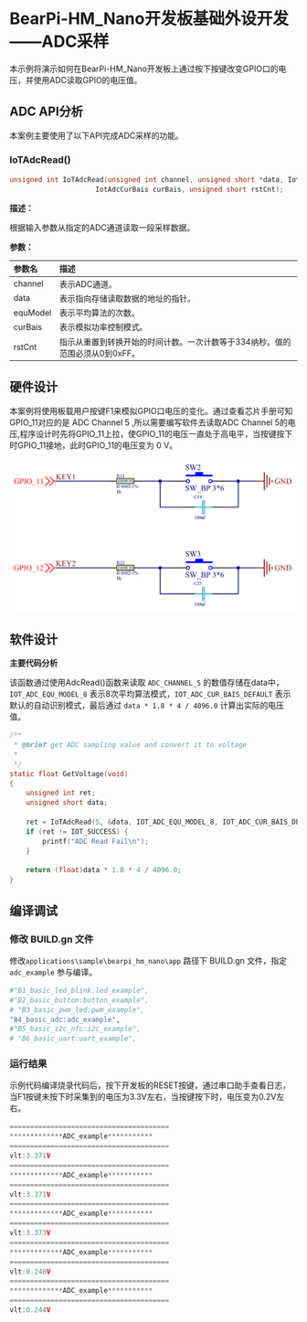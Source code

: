 # BearPi-HM_Nano开发板基础外设开发——ADC采样
本示例将演示如何在BearPi-HM_Nano开发板上通过按下按键改变GPIO口的电压，并使用ADC读取GPIO的电压值。

## ADC API分析
本案例主要使用了以下API完成ADC采样的功能。
### IoTAdcRead()
```c
unsigned int IoTAdcRead(unsigned int channel, unsigned short *data, IotAdcEquModelSel equModel,
                     IotAdcCurBais curBais, unsigned short rstCnt);
```
 **描述：**

根据输入参数从指定的ADC通道读取一段采样数据。


**参数：**

|参数名|描述|
|:--|:------| 
| channel | 表示ADC通道。  |
| data |表示指向存储读取数据的地址的指针。 |
| equModel | 表示平均算法的次数。 |
| curBais | 表示模拟功率控制模式。 |
| rstCnt | 指示从重置到转换开始的时间计数。一次计数等于334纳秒。值的范围必须从0到0xFF。|



## 硬件设计
本案例将使用板载用户按键F1来模拟GPIO口电压的变化。通过查看芯片手册可知GPIO_11对应的是 ADC Channel 5 ,所以需要编写软件去读取ADC Channel 5的电压,程序设计时先将GPIO_11上拉，使GPIO_11的电压一直处于高电平，当按键按下时GPIO_11接地，此时GPIO_11的电压变为 0 V。

![按键电路](../../docs/figures/B4_basic_adc/按键电路.png "按键电路")

## 软件设计

**主要代码分析**
 
该函数通过使用AdcRead()函数来读取 `ADC_CHANNEL_5` 的数值存储在data中， `IOT_ADC_EQU_MODEL_8` 表示8次平均算法模式，`IOT_ADC_CUR_BAIS_DEFAULT` 表示默认的自动识别模式，最后通过 `data * 1.8 * 4 / 4096.0` 计算出实际的电压值。
```c
/**
 * @brief get ADC sampling value and convert it to voltage
 * 
 */
static float GetVoltage(void)
{
    unsigned int ret;
    unsigned short data;

    ret = IoTAdcRead(5, &data, IOT_ADC_EQU_MODEL_8, IOT_ADC_CUR_BAIS_DEFAULT, 0xff);
    if (ret != IOT_SUCCESS) {
        printf("ADC Read Fail\n");
    }

    return (float)data * 1.8 * 4 / 4096.0;
}
```



## 编译调试

### 修改 BUILD.gn 文件


修改`applications\sample\bearpi_hm_nano\app` 路径下 BUILD.gn 文件，指定 `adc_example` 参与编译。

```r
#"B1_basic_led_blink:led_example",
#"B2_basic_button:button_example",
# "B3_basic_pwm_led:pwm_example",
"B4_basic_adc:adc_example",
#"B5_basic_i2c_nfc:i2c_example",
# "B6_basic_uart:uart_example",
```   

    


### 运行结果

示例代码编译烧录代码后，按下开发板的RESET按键，通过串口助手查看日志，当F1按键未按下时采集到的电压为3.3V左右，当按键按下时，电压变为0.2V左右。
```c
=======================================
*************ADC_example***********
=======================================
vlt:3.371V
=======================================
*************ADC_example***********
=======================================
vlt:3.371V
=======================================
*************ADC_example***********
=======================================
vlt:3.373V
=======================================
*************ADC_example***********
=======================================
vlt:0.248V
=======================================
*************ADC_example***********
=======================================
vlt:0.244V
```

